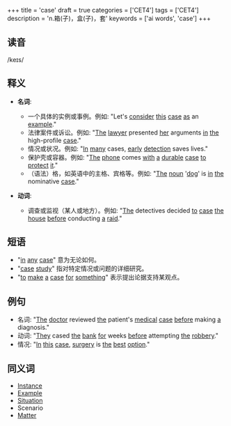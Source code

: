 +++
title = 'case'
draft = true
categories = ['CET4']
tags = ['CET4']
description = 'n.箱(子)，盒(子)，套'
keywords = ['ai words', 'case']
+++

## 读音
/keɪs/

## 释义
- **名词**:
    - 一个具体的实例或事例。例如: "Let's [consider](/post/consider/) [this](/post/this/) [case](/post/case/) [as](/post/as/) an [example](/post/example/)."
    - 法律案件或诉讼。例如: "[The](/post/the/) [lawyer](/post/lawyer/) presented [her](/post/her/) arguments [in](/post/in/) [the](/post/the/) high-profile [case](/post/case/)."
    - 情况或状况。例如: "[In](/post/in/) [many](/post/many/) cases, [early](/post/early/) [detection](/post/detection/) saves lives."
    - 保护壳或容器。例如: "[The](/post/the/) [phone](/post/phone/) comes [with](/post/with/) [a](/post/a/) [durable](/post/durable/) [case](/post/case/) [to](/post/to/) [protect](/post/protect/) [it](/post/it/)."
    - （语法）格，如英语中的主格、宾格等。例如: "[The](/post/the/) [noun](/post/noun/) '[dog](/post/dog/)' is [in](/post/in/) [the](/post/the/) nominative [case](/post/case/)."

- **动词**:
    - 调查或监视（某人或地方）。例如: "[The](/post/the/) detectives decided [to](/post/to/) [case](/post/case/) [the](/post/the/) [house](/post/house/) [before](/post/before/) conducting [a](/post/a/) [raid](/post/raid/)."

## 短语
- "[in](/post/in/) [any](/post/any/) [case](/post/case/)" 意为无论如何。
- "[case](/post/case/) [study](/post/study/)" 指对特定情况或问题的详细研究。
- "[to](/post/to/) [make](/post/make/) [a](/post/a/) [case](/post/case/) [for](/post/for/) [something](/post/something/)" 表示提出论据支持某观点。

## 例句
- 名词: "[The](/post/the/) [doctor](/post/doctor/) reviewed [the](/post/the/) patient's [medical](/post/medical/) [case](/post/case/) [before](/post/before/) making [a](/post/a/) diagnosis."
- 动词: "[They](/post/they/) cased [the](/post/the/) [bank](/post/bank/) [for](/post/for/) weeks [before](/post/before/) attempting [the](/post/the/) [robbery](/post/robbery/)."
- 情况: "[In](/post/in/) [this](/post/this/) [case](/post/case/), [surgery](/post/surgery/) is [the](/post/the/) [best](/post/best/) [option](/post/option/)."

## 同义词
- [Instance](/post/instance/)
- [Example](/post/example/)
- [Situation](/post/situation/)
- Scenario
- [Matter](/post/matter/)
